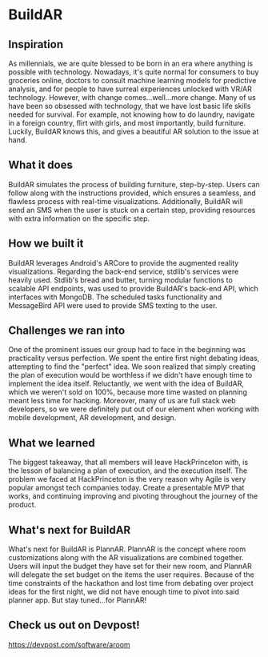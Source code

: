 # BuildAR

## Inspiration
As millennials, we are quite blessed to be born in an era where anything is possible with technology. Nowadays, it's quite normal for consumers to buy groceries online, doctors to consult machine learning models for predictive analysis, and for people to have surreal experiences unlocked with VR/AR technology. However, with change comes...well...more change. Many of us have been so obsessed with technology, that we have lost basic life skills needed for survival. For example, not knowing how to do laundry, navigate in a foreign country, flirt with girls, and most importantly, build furniture. Luckily, BuildAR knows this, and gives a beautiful AR solution to the issue at hand.

## What it does
BuildAR simulates the process of building furniture, step-by-step. Users can follow along with the instructions provided, which ensures a seamless, and flawless process with real-time visualizations. Additionally, BuildAR will send an SMS when the user is stuck on a certain step, providing resources with extra information on the specific step.

## How we built it
BuildAR leverages Android's ARCore to provide the augmented reality visualizations. Regarding the back-end service, stdlib's services were heavily used. Stdlib's bread and butter, turning modular functions to scalable API endpoints, was used to provide BuildAR's back-end API, which interfaces with MongoDB. The scheduled tasks functionality and MessageBird API were used to provide SMS texting to the user.

## Challenges we ran into
One of the prominent issues our group had to face in the beginning was practicality versus perfection. We spent the entire first night debating ideas, attempting to find the "perfect" idea. We soon realized that simply creating the plan of execution would be worthless if we didn't have enough time to implement the idea itself. Reluctantly, we went with the idea of BuildAR, which we weren't sold on 100%, because more time wasted on planning meant less time for hacking. Moreover, many of us are full stack web developers, so we were definitely put out of our element when working with mobile development, AR development, and design.

## What we learned
The biggest takeaway, that all members will leave HackPrinceton with, is the lesson of balancing a plan of execution, and the execution itself. The problem we faced at HackPrinceton is the very reason why Agile is very popular amongst tech companies today. Create a presentable MVP that works, and continuing improving and pivoting throughout the journey of the product.

## What's next for BuildAR
What's next for BuildAR is PlannAR. PlannAR is the concept where room customizations along with the AR visualizations are combined together. Users will input the budget they have set for their new room, and PlannAR will delegate the set budget on the items the user requires. Because of the time constraints of the hackathon and lost time from debating over project ideas for the first night, we did not have enough time to pivot into said planner app. But stay tuned...for PlannAR!

## Check us out on Devpost!
https://devpost.com/software/aroom
